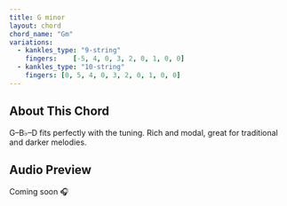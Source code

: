 ```yaml
---
title: G minor
layout: chord
chord_name: "Gm"
variations:
  - kankles_type: "9-string"
    fingers:    [-5, 4, 0, 3, 2, 0, 1, 0, 0]
  - kankles_type: "10-string"
    fingers: [0, 5, 4, 0, 3, 2, 0, 1, 0, 0]
---
```


## About This Chord

G–B♭–D fits perfectly with the tuning. Rich and modal, great for traditional and darker melodies.

## Audio Preview

Coming soon 🎧
